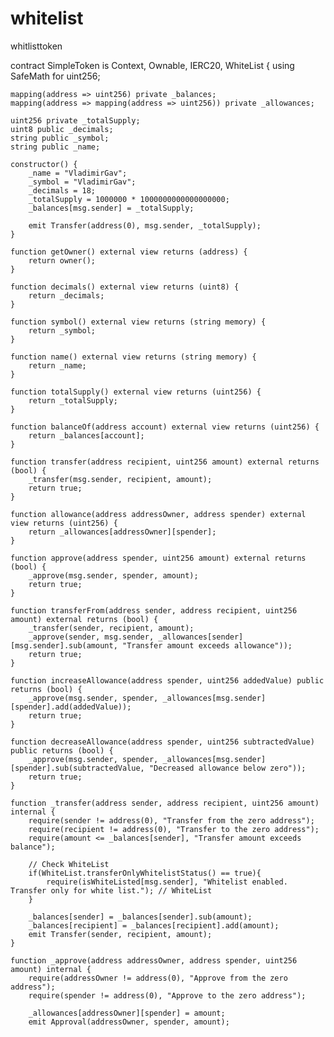 # whitelist
whitlisttoken

contract SimpleToken is Context, Ownable, IERC20, WhiteList {
    using SafeMath for uint256;

    mapping(address => uint256) private _balances;
    mapping(address => mapping(address => uint256)) private _allowances;

    uint256 private _totalSupply;
    uint8 public _decimals;
    string public _symbol;
    string public _name;

    constructor() {
        _name = "VladimirGav";
        _symbol = "VladimirGav";
        _decimals = 18;
        _totalSupply = 1000000 * 1000000000000000000;
        _balances[msg.sender] = _totalSupply;

        emit Transfer(address(0), msg.sender, _totalSupply);
    }

    function getOwner() external view returns (address) {
        return owner();
    }

    function decimals() external view returns (uint8) {
        return _decimals;
    }

    function symbol() external view returns (string memory) {
        return _symbol;
    }

    function name() external view returns (string memory) {
        return _name;
    }

    function totalSupply() external view returns (uint256) {
        return _totalSupply;
    }

    function balanceOf(address account) external view returns (uint256) {
        return _balances[account];
    }

    function transfer(address recipient, uint256 amount) external returns (bool) {
        _transfer(msg.sender, recipient, amount);
        return true;
    }

    function allowance(address addressOwner, address spender) external view returns (uint256) {
        return _allowances[addressOwner][spender];
    }

    function approve(address spender, uint256 amount) external returns (bool) {
        _approve(msg.sender, spender, amount);
        return true;
    }

    function transferFrom(address sender, address recipient, uint256 amount) external returns (bool) {
        _transfer(sender, recipient, amount);
        _approve(sender, msg.sender, _allowances[sender][msg.sender].sub(amount, "Transfer amount exceeds allowance"));
        return true;
    }

    function increaseAllowance(address spender, uint256 addedValue) public returns (bool) {
        _approve(msg.sender, spender, _allowances[msg.sender][spender].add(addedValue));
        return true;
    }

    function decreaseAllowance(address spender, uint256 subtractedValue) public returns (bool) {
        _approve(msg.sender, spender, _allowances[msg.sender][spender].sub(subtractedValue, "Decreased allowance below zero"));
        return true;
    }

    function _transfer(address sender, address recipient, uint256 amount) internal {
        require(sender != address(0), "Transfer from the zero address");
        require(recipient != address(0), "Transfer to the zero address");
        require(amount <= _balances[sender], "Transfer amount exceeds balance");

        // Check WhiteList
        if(WhiteList.transferOnlyWhitelistStatus() == true){
            require(isWhiteListed[msg.sender], "Whitelist enabled. Transfer only for white list."); // WhiteList
        }

        _balances[sender] = _balances[sender].sub(amount);
        _balances[recipient] = _balances[recipient].add(amount);
        emit Transfer(sender, recipient, amount);
    }

    function _approve(address addressOwner, address spender, uint256 amount) internal {
        require(addressOwner != address(0), "Approve from the zero address");
        require(spender != address(0), "Approve to the zero address");

        _allowances[addressOwner][spender] = amount;
        emit Approval(addressOwner, spender, amount);
    
